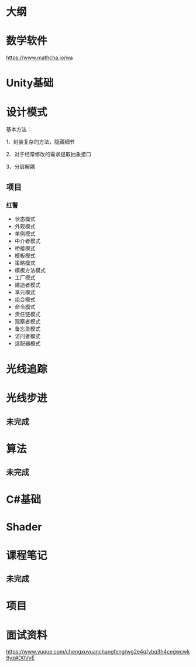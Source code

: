 # 大纲

#  数学软件

https://www.mathcha.io/wa

# Unity基础

[unity基础]: md\unity.md

# 设计模式

基本方法：

1、封装复杂的方法，隐藏细节

2、对于经常修改的需求提取抽象接口

3、分层解耦

[设计模式]: 设计模式\设计模式C++版.md
[观察者模式]: 设计模式\观察者模式.md
[七大原则]: 设计模式\游戏设计中的设计模式.md

## 项目

### 红警

- 状态模式
- 外观模式
- 单例模式
- 中介者模式
- 桥接模式
- 模板模式
- 策略模式
- 模板方法模式 
- 工厂模式
- 建造者模式
- 享元模式
- 组合模式
- 命令模式
- 责任链模式
- 观察者模式 
- 备忘录模式
- 访问者模式
- 适配器模式

[红警]: 设计模式\红警.md

[笔记]: notes\设计模式\学习笔记.md



# 光线追踪

[Whitted风格]: md\whitted风格光线追踪.md
[辐射度量学]: md\辐射度量学.md

# 光线步进

## 未完成

# 算法

## 未完成

[代码随想录]: md\代码随想录.md
[KMP]: md\KMP.md

# C#基础

[C#]: md\C#.md
[unity中的c#]: md\unity中的c#.md

# Shader

# 课程笔记

## 未完成

[Kerry]: md\技术美术.md

# 项目

# 面试资料

https://www.yuque.com/chengxuyuanchangfeng/wg2e4q/ybq3h4cegwcwk8yz#D0VyE